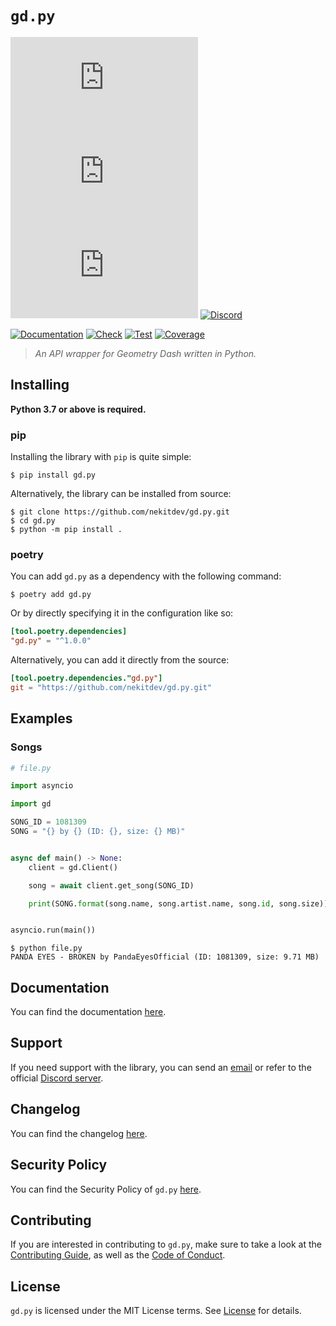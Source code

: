 # `gd.py`

[![License][License Badge]][License]
[![Version][Version Badge]][Package]
[![Downloads][Downloads Badge]][Package]
[![Discord][Discord Badge]][Discord]

[![Documentation][Documentation Badge]][Documentation]
[![Check][Check Badge]][Actions]
[![Test][Test Badge]][Actions]
[![Coverage][Coverage Badge]][Coverage]

> *An API wrapper for Geometry Dash written in Python.*

## Installing

**Python 3.7 or above is required.**

### pip

Installing the library with `pip` is quite simple:

```console
$ pip install gd.py
```

Alternatively, the library can be installed from source:

```console
$ git clone https://github.com/nekitdev/gd.py.git
$ cd gd.py
$ python -m pip install .
```

### poetry

You can add `gd.py` as a dependency with the following command:

```console
$ poetry add gd.py
```

Or by directly specifying it in the configuration like so:

```toml
[tool.poetry.dependencies]
"gd.py" = "^1.0.0"
```

Alternatively, you can add it directly from the source:

```toml
[tool.poetry.dependencies."gd.py"]
git = "https://github.com/nekitdev/gd.py.git"
```

## Examples

### Songs

```python
# file.py

import asyncio

import gd

SONG_ID = 1081309
SONG = "{} by {} (ID: {}, size: {} MB)"


async def main() -> None:
    client = gd.Client()

    song = await client.get_song(SONG_ID)

    print(SONG.format(song.name, song.artist.name, song.id, song.size))


asyncio.run(main())
```

```console
$ python file.py
PANDA EYES - BROKEN by PandaEyesOfficial (ID: 1081309, size: 9.71 MB)
```

## Documentation

You can find the documentation [here][Documentation].

## Support

If you need support with the library, you can send an [email][Email]
or refer to the official [Discord server][Discord].

## Changelog

You can find the changelog [here][Changelog].

## Security Policy

You can find the Security Policy of `gd.py` [here][Security].

## Contributing

If you are interested in contributing to `gd.py`, make sure to take a look at the
[Contributing Guide][Contributing Guide], as well as the [Code of Conduct][Code of Conduct].

## License

`gd.py` is licensed under the MIT License terms. See [License][License] for details.

[Email]: mailto:support@nekit.dev

[Discord]: https://nekit.dev/discord

[Actions]: https://github.com/nekitdev/gd.py/actions

[Changelog]: https://github.com/nekitdev/gd.py/blob/main/CHANGELOG.md
[Code of Conduct]: https://github.com/nekitdev/gd.py/blob/main/CODE_OF_CONDUCT.md
[Contributing Guide]: https://github.com/nekitdev/gd.py/blob/main/CONTRIBUTING.md
[Security]: https://github.com/nekitdev/gd.py/blob/main/SECURITY.md

[License]: https://github.com/nekitdev/gd.py/blob/main/LICENSE

[Package]: https://pypi.org/project/gd.py
[Coverage]: https://codecov.io/gh/nekitdev/gd.py
[Documentation]: https://nekitdev.github.io/gd.py

[Discord Badge]: https://img.shields.io/badge/chat-discord-5865f2
[License Badge]: https://img.shields.io/pypi/l/gd.py
[Version Badge]: https://img.shields.io/pypi/v/gd.py
[Downloads Badge]: https://img.shields.io/pypi/dm/gd.py

[Documentation Badge]: https://github.com/nekitdev/gd.py/workflows/docs/badge.svg
[Check Badge]: https://github.com/nekitdev/gd.py/workflows/check/badge.svg
[Test Badge]: https://github.com/nekitdev/gd.py/workflows/test/badge.svg
[Coverage Badge]: https://codecov.io/gh/nekitdev/gd.py/branch/main/graph/badge.svg

